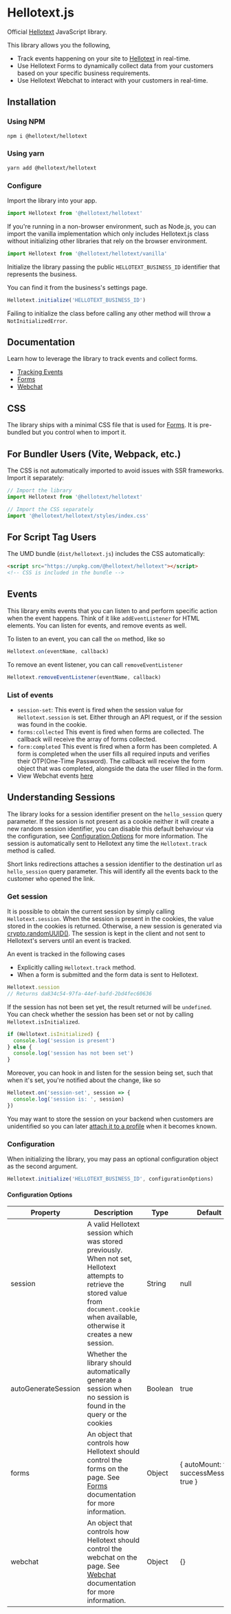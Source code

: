 # Hellotext.js

Official [Hellotext](https://www.hellotext.com) JavaScript library.

This library allows you the following,

- Track events happening on your site to [Hellotext](https://www.hellotext.com) in real-time.
- Use Hellotext Forms to dynamically collect data from your customers based on your specific business requirements.
- Use Hellotext Webchat to interact with your customers in real-time.

## Installation

### Using NPM

```bash
npm i @hellotext/hellotext
```

### Using yarn

```bash
yarn add @hellotext/hellotext
```

### Configure

Import the library into your app.

```javascript
import Hellotext from '@hellotext/hellotext'
```

If you're running in a non-browser environment, such as Node.js, you can import the vanilla implementation which only includes
Hellotext.js class without initializing other libraries that rely on the browser environment.

```javascript
import Hellotext from '@hellotext/hellotext/vanilla'
```

Initialize the library passing the public `HELLOTEXT_BUSINESS_ID` identifier that represents the business.

You can find it from the business's settings page.

```javascript
Hellotext.initialize('HELLOTEXT_BUSINESS_ID')
```

Failing to initialize the class before calling any other method will throw a `NotInitializedError`.

## Documentation

Learn how to leverage the library to track events and collect forms.

- [Tracking Events](/docs/tracking.md)
- [Forms](/docs/forms.md)
- [Webchat](/docs/webchat.md)

## CSS

The library ships with a minimal CSS file that is used for [Forms](/docs/forms.md). It is pre-bundled but you control when to import it.

## For Bundler Users (Vite, Webpack, etc.)

The CSS is not automatically imported to avoid issues with SSR frameworks. Import it separately:

```javascript
// Import the library
import Hellotext from '@hellotext/hellotext'

// Import the CSS separately
import '@hellotext/hellotext/styles/index.css'
```

## For Script Tag Users

The UMD bundle (`dist/hellotext.js`) includes the CSS automatically:

```html
<script src="https://unpkg.com/@hellotext/hellotext"></script>
<!-- CSS is included in the bundle -->
```

## Events

This library emits events that you can listen to and perform specific action when the event happens.
Think of it like `addEventListener` for HTML elements. You can listen for events, and remove events as well.

To listen to an event, you can call the `on` method, like so

```javascript
Hellotext.on(eventName, callback)
```

To remove an event listener, you can call `removeEventListener`

```javascript
Hellotext.removeEventListener(eventName, callback)
```

### List of events

- `session-set`: This event is fired when the session value for `Hellotext.session` is set. Either through an API request, or if the session was found in the cookie.
- `forms:collected` This event is fired when forms are collected. The callback will receive the array of forms collected.
- `form:completed` This event is fired when a form has been completed. A form is completed when the user fills all required inputs and verifies their OTP(One-Time Password). The callback will receive the form object that was completed, alongside the data the user filled in the form.
- View Webchat events [here](/docs/webchat.md#events)

## Understanding Sessions

The library looks for a session identifier present on the `hello_session` query parameter. If the session is not present as a cookie neither it will create a new random session identifier, you can disable this default behaviour via the configuration, see [Configuration Options](#configuration-options) for more information.
The session is automatically sent to Hellotext any time the `Hellotext.track` method is called.

Short links redirections attaches a session identifier to the destination url as `hello_session` query parameter. This will identify all the events back to the customer who opened the link.

### Get session

It is possible to obtain the current session by simply calling `Hellotext.session`. When the session is present in the cookies,
the value stored in the cookies is returned. Otherwise, a new session is generated via [crypto.randomUUID()](https://developer.mozilla.org/en-US/docs/Web/API/Crypto/randomUUID).
The session is kept in the client and not sent to Hellotext's servers until an event is tracked.

An event is tracked in the following cases

- Explicitly calling `Hellotext.track` method.
- When a form is submitted and the form data is sent to Hellotext.

```javascript
Hellotext.session
// Returns da834c54-97fa-44ef-bafd-2bd4fec60636
```

If the session has not been set yet, the result returned will be `undefined`.
You can check whether the session has been set or not by calling `Hellotext.isInitialized`.

```javascript
if (Hellotext.isInitialized) {
  console.log('session is present')
} else {
  console.log('session has not been set')
}
```

Moreover, you can hook in and listen for the session being set, such that when it's set, you're notified about the change, like so

```javascript
Hellotext.on('session-set', session => {
  console.log('session is: ', session)
})
```

You may want to store the session on your backend when customers are unidentified so you can later [attach it to a profile](https://www.hellotext.com/api#attach_session) when it becomes known.

### Configuration

When initializing the library, you may pass an optional configuration object as the second argument.

```javascript
Hellotext.initialize('HELLOTEXT_BUSINESS_ID', configurationOptions)
```

#### Configuration Options

| Property            | Description                                                                                                                                                                                     | Type    | Default                                   |
| ------------------- | ----------------------------------------------------------------------------------------------------------------------------------------------------------------------------------------------- | ------- | ----------------------------------------- |
| session             | A valid Hellotext session which was stored previously. When not set, Hellotext attempts to retrieve the stored value from `document.cookie` when available, otherwise it creates a new session. | String  | null                                      |
| autoGenerateSession | Whether the library should automatically generate a session when no session is found in the query or the cookies                                                                                | Boolean | true                                      |
| forms               | An object that controls how Hellotext should control the forms on the page. See [Forms](/docs/forms.md) documentation for more information.                                                     | Object  | { autoMount: true, successMessage: true } |
| webchat             | An object that controls how Hellotext should control the webchat on the page. See [Webchat](/docs/webchat.md) documentation for more information.                                               | Object  | {}                                        |
